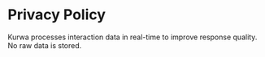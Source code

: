 # Privacy Policy

Kurwa processes interaction data in real-time to improve response quality. No raw data is stored.